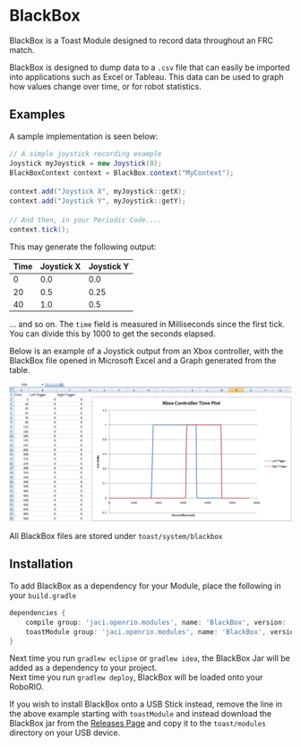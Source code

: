 # BlackBox
BlackBox is a Toast Module designed to record data throughout an FRC match. 

BlackBox is designed to dump data to a `.csv` file that can easily be imported into applications
such as Excel or Tableau. This data can be used to graph how values change over time, or
for robot statistics. 

## Examples
A sample implementation is seen below:
```java
// A simple joystick recording example
Joystick myJoystick = new Joystick(0);
BlackBoxContext context = BlackBox.context("MyContext");

context.add("Joystick X", myJoystick::getX);
context.add("Joystick Y", myJoystick::getY);

// And then, in your Periodic Code....
context.tick();
```

This may generate the following output:

| Time | Joystick X | Joystick Y |
| ---- | ---------- | ---------- |
|    0 | 0.0        | 0.0        |
|   20 | 0.5        | 0.25       |
|   40 | 1.0        | 0.5        |

... and so on. 
The `time` field is measured in Milliseconds since the first tick. You can divide this by 1000
to get the seconds elapsed. 

Below is an example of a Joystick output from an Xbox controller, with the BlackBox file opened in 
Microsoft Excel and a Graph generated from the table.

![](assets/excel_triggers.png)

All BlackBox files are stored under `toast/system/blackbox`

## Installation
To add BlackBox as a dependency for your Module, place the following in your `build.gradle`
```gradle
dependencies {
    compile group: 'jaci.openrio.modules', name: 'BlackBox', version: '+'
    toastModule group: 'jaci.openrio.modules', name: 'BlackBox', version: '+'
}
```

Next time you run `gradlew eclipse` or `gradlew idea`, the BlackBox Jar will be added as a dependency to your project.  
Next time you run `gradlew deploy`, BlackBox will be loaded onto your RoboRIO. 

If you wish to install BlackBox onto a USB Stick instead, remove the line in the above example starting with `toastModule` and instead download
the BlackBox jar from the [Releases Page](https://github.com/Open-RIO/BlackBox/releases) and copy it to the `toast/modules` directory on your USB device.